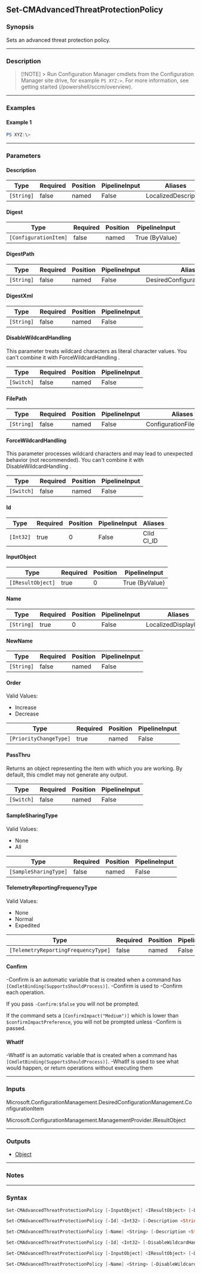 Set-CMAdvancedThreatProtectionPolicy
------------------------------------




### Synopsis
Sets an advanced threat protection policy.



---


### Description

> [!NOTE] > Run Configuration Manager cmdlets from the Configuration Manager site drive, for example `PS XYZ:>`. For more information, see getting started (/powershell/sccm/overview).



---


### Examples
#### Example 1
```PowerShell
PS XYZ:\>
```



---


### Parameters
#### **Description**








|Type      |Required|Position|PipelineInput|Aliases             |
|----------|--------|--------|-------------|--------------------|
|`[String]`|false   |named   |False        |LocalizedDescription|



#### **Digest**








|Type                 |Required|Position|PipelineInput |
|---------------------|--------|--------|--------------|
|`[ConfigurationItem]`|false   |named   |True (ByValue)|



#### **DigestPath**








|Type      |Required|Position|PipelineInput|Aliases                       |
|----------|--------|--------|-------------|------------------------------|
|`[String]`|false   |named   |False        |DesiredConfigurationDigestPath|



#### **DigestXml**








|Type      |Required|Position|PipelineInput|
|----------|--------|--------|-------------|
|`[String]`|false   |named   |False        |



#### **DisableWildcardHandling**

This parameter treats wildcard characters as literal character values. You can't combine it with ForceWildcardHandling .






|Type      |Required|Position|PipelineInput|
|----------|--------|--------|-------------|
|`[Switch]`|false   |named   |False        |



#### **FilePath**








|Type      |Required|Position|PipelineInput|Aliases                  |
|----------|--------|--------|-------------|-------------------------|
|`[String]`|false   |named   |False        |ConfigurationFileLocation|



#### **ForceWildcardHandling**

This parameter processes wildcard characters and may lead to unexpected behavior (not recommended). You can't combine it with DisableWildcardHandling .






|Type      |Required|Position|PipelineInput|
|----------|--------|--------|-------------|
|`[Switch]`|false   |named   |False        |



#### **Id**








|Type     |Required|Position|PipelineInput|Aliases       |
|---------|--------|--------|-------------|--------------|
|`[Int32]`|true    |0       |False        |CIId<br/>CI_ID|



#### **InputObject**








|Type             |Required|Position|PipelineInput |
|-----------------|--------|--------|--------------|
|`[IResultObject]`|true    |0       |True (ByValue)|



#### **Name**








|Type      |Required|Position|PipelineInput|Aliases             |
|----------|--------|--------|-------------|--------------------|
|`[String]`|true    |0       |False        |LocalizedDisplayName|



#### **NewName**








|Type      |Required|Position|PipelineInput|
|----------|--------|--------|-------------|
|`[String]`|false   |named   |False        |



#### **Order**





Valid Values:

* Increase
* Decrease






|Type                  |Required|Position|PipelineInput|
|----------------------|--------|--------|-------------|
|`[PriorityChangeType]`|true    |named   |False        |



#### **PassThru**

Returns an object representing the item with which you are working. By default, this cmdlet may not generate any output.






|Type      |Required|Position|PipelineInput|
|----------|--------|--------|-------------|
|`[Switch]`|false   |named   |False        |



#### **SampleSharingType**





Valid Values:

* None
* All






|Type                 |Required|Position|PipelineInput|
|---------------------|--------|--------|-------------|
|`[SampleSharingType]`|false   |named   |False        |



#### **TelemetryReportingFrequencyType**





Valid Values:

* None
* Normal
* Expedited






|Type                               |Required|Position|PipelineInput|
|-----------------------------------|--------|--------|-------------|
|`[TelemetryReportingFrequencyType]`|false   |named   |False        |



#### **Confirm**
-Confirm is an automatic variable that is created when a command has ```[CmdletBinding(SupportsShouldProcess)]```.
-Confirm is used to -Confirm each operation.

If you pass ```-Confirm:$false``` you will not be prompted.


If the command sets a ```[ConfirmImpact("Medium")]``` which is lower than ```$confirmImpactPreference```, you will not be prompted unless -Confirm is passed.

#### **WhatIf**
-WhatIf is an automatic variable that is created when a command has ```[CmdletBinding(SupportsShouldProcess)]```.
-WhatIf is used to see what would happen, or return operations without executing them


---


### Inputs
Microsoft.ConfigurationManagement.DesiredConfigurationManagement.ConfigurationItem



Microsoft.ConfigurationManagement.ManagementProvider.IResultObject





---


### Outputs
* [Object](https://learn.microsoft.com/en-us/dotnet/api/System.Object)






---


### Notes




---


### Syntax
```PowerShell
Set-CMAdvancedThreatProtectionPolicy [-InputObject] <IResultObject> [-Description <String>] [-Digest <ConfigurationItem>] [-DigestPath <String>] [-DigestXml <String>] [-DisableWildcardHandling] [-FilePath <String>] [-ForceWildcardHandling] [-NewName <String>] [-PassThru] [-SampleSharingType {None | All}] [-TelemetryReportingFrequencyType {Normal | Expedited}] [-Confirm] [-WhatIf] [<CommonParameters>]
```
```PowerShell
Set-CMAdvancedThreatProtectionPolicy [-Id] <Int32> [-Description <String>] [-Digest <ConfigurationItem>] [-DigestPath <String>] [-DigestXml <String>] [-DisableWildcardHandling] [-FilePath <String>] [-ForceWildcardHandling] [-NewName <String>] [-PassThru] [-SampleSharingType {None | All}] [-TelemetryReportingFrequencyType {Normal | Expedited}] [-Confirm] [-WhatIf] [<CommonParameters>]
```
```PowerShell
Set-CMAdvancedThreatProtectionPolicy [-Name] <String> [-Description <String>] [-Digest <ConfigurationItem>] [-DigestPath <String>] [-DigestXml <String>] [-DisableWildcardHandling] [-FilePath <String>] [-ForceWildcardHandling] [-NewName <String>] [-PassThru] [-SampleSharingType {None | All}] [-TelemetryReportingFrequencyType {Normal | Expedited}] [-Confirm] [-WhatIf] [<CommonParameters>]
```
```PowerShell
Set-CMAdvancedThreatProtectionPolicy [-Id] <Int32> [-DisableWildcardHandling] [-ForceWildcardHandling] -Order {Increase | Decrease} [-PassThru] [-Confirm] [-WhatIf] [<CommonParameters>]
```
```PowerShell
Set-CMAdvancedThreatProtectionPolicy [-InputObject] <IResultObject> [-DisableWildcardHandling] [-ForceWildcardHandling] -Order {Increase | Decrease} [-PassThru] [-Confirm] [-WhatIf] [<CommonParameters>]
```
```PowerShell
Set-CMAdvancedThreatProtectionPolicy [-Name] <String> [-DisableWildcardHandling] [-ForceWildcardHandling] -Order {Increase | Decrease} [-PassThru] [-Confirm] [-WhatIf] [<CommonParameters>]
```
